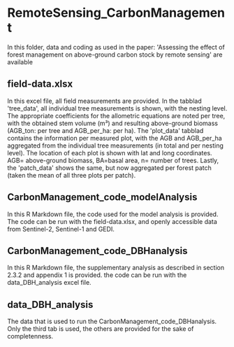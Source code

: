 # RemoteSensing_CarbonManagement
In this folder, data and coding as used in the paper: 'Assessing the effect of forest management on above-ground carbon stock by remote sensing' are available
## field-data.xlsx
In this excel file, all field measurements are provided. In the tabblad 'tree_data', all individual tree measurements is shown, with the nesting level. The appropriate coefficients for the allometric equations are noted per tree, with the obtained stem volume (m³) and resulting above-ground biomass (AGB_ton: per tree and AGB_per_ha: per ha).
The 'plot_data' tabblad contains the information per measured plot, with the AGB and AGB_per_ha aggregated from the individual tree measurements (in total and per nesting level). The location of each plot is shown with lat and long coordinates. AGB= above-ground biomass, BA=basal area, n= number of trees.
Lastly, the 'patch_data' shows the same, but now aggregated per forest patch (taken the mean of all three plots per patch). 

## CarbonManagement_code_modelAnalysis
In this R Markdown file, the code used for the model analysis is provided. The code can be run with the field-data.xlsx, and openly accessible data from Sentinel-2, Sentinel-1 and GEDI. 

## CarbonManagement_code_DBHanalysis
In this R Markdown file, the supplementary analysis as described in section 2.3.2 and appendix 1 is provided. the code can be run with the data_DBH_analysis excel file.

## data_DBH_analysis
The data that is used to run the CarbonManagement_code_DBHanalysis. Only the third tab is used, the others are provided for the sake of completenness. 
